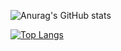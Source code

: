 ![Anurag's GitHub stats](https://github-readme-stats.vercel.app/api?username=JoshuaLim007&show_icons=true&theme=radical)

[![Top Langs](https://github-readme-stats.vercel.app/api/top-langs/?username=JoshuaLim007&layout=compact)](https://github.com/anuraghazra/github-readme-stats)

<!--

-->

